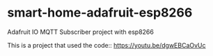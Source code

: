 # smart-home-adafruit-esp8266
Adafruit IO MQTT Subscriber project with esp8266

This is a project that used the code::
https://youtu.be/dgwEBCaOvUc
